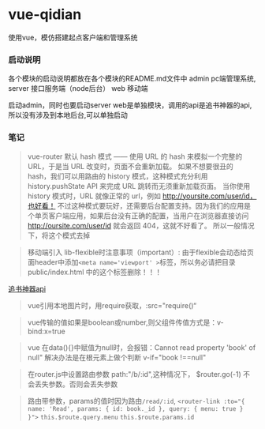 # vue-qidian
使用vue，模仿搭建起点客户端和管理系统
### 启动说明
各个模块的启动说明都放在各个模块的README.md文件中
admin  pc端管理系统, 
server 接口服务端（node后台）
web    移动端

启动admin，同时也要启动server
web是单独模块，调用的api是追书神器的api,所以没有涉及到本地后台,可以单独启动

### 笔记
>vue-router 默认 hash 模式 —— 使用 URL 的 hash 来模拟一个完整的 URL，于是当 URL 改变时，页面不会重新加载。
 如果不想要很丑的 hash，我们可以用路由的 history 模式，这种模式充分利用 history.pushState API 来完成 URL 跳转而无须重新加载页面。
 当你使用 history 模式时，URL 就像正常的 url，例如 http://yoursite.com/user/id，也好看！
 不过这种模式要玩好，还需要后台配置支持。因为我们的应用是个单页客户端应用，如果后台没有正确的配置，当用户在浏览器直接访问 http://oursite.com/user/id 就会返回 404，这就不好看了。
 所以一般情况下，将这个模式去掉
 
>移动端引入 lib-flexible时注意事项（important）: 由于flexible会动态给页面header中添加`<meta name='viewport' >`标签，所以务必请把目录 public/index.html 中的这个标签删除！！！

[追书神器api](https://github.com/amumu233/zhuishushenqi/wiki/API-%E6%8E%A5%E5%8F%A3%E6%96%87%E6%A1%A3)

>vue引用本地图片时，用require获取，:src="require()“

>vue传输的值如果是boolean或number,则父组件传值方式是：v-bind:x=true

>vue 在data(){}中赋值为null时，会报错：Cannot read property 'book' of null"
解决办法是在根元素上做个判断 v-if="book !==null"

>在router.js中设置路由参数 path:"/b/:id",这种情况下，
$router.go(-1) 不会丢失参数。否则会丢失参数

>路由带参数，params的值时因为路由`/read/:id`,
`<router-link :to="{ name: 'Read', params: { id: book._id }, query: { menu: true } }">`
`this.$route.query.menu`
`this.$route.params.id`
